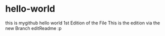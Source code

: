 # hello-world
this is mygithub hello world
1st Edition of the File
This is the edition via the new Branch editReadme :p
